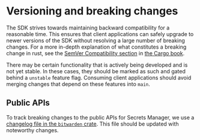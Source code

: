 # Versioning and breaking changes

The SDK strives towards maintaining backward compatibility for a reasonable time. This ensures that
client applications can safely upgrade to newer versions of the SDK without resolving a large number
of breaking changes. For a more in-depth explanation of what constitutes a breaking change in rust,
see the [SemVer Compatibility section](https://doc.rust-lang.org/cargo/reference/semver.html) in
[the Cargo book](https://doc.rust-lang.org/cargo/index.html).

There may be certain functionality that is actively being developed and is not yet stable. In these
cases, they should be marked as such and gated behind a `unstable` feature flag. Consuming client
applications should avoid merging changes that depend on these features into `main`.

## Public APIs

To track breaking changes to the public APIs for Secrets Manager, we use a [changelog file in the
`bitwarden` crate][changelog]. This file should be updated with noteworthy changes.

[changelog]: https://github.com/bitwarden/sdk-sm/blob/main/crates/bitwarden/CHANGELOG.md

